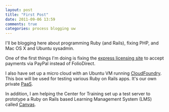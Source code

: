 ```yaml
---
layout: post
title: "First Post"
date: 2011-09-06 13:59
comments: true
categories: process blogging uw
---
```


I'll be blogging here about programming Ruby (and Rails), fixing PHP, and Mac OS X and
Ubuntu sysadmin.

One of the first things I'm doing is fixing the [express licensing site](/http://depts.washington.edu/uwc4c/express-licenses/) to accept payments via PayPal instead of FolioDirect.

I also have set up a micro cloud with an Ubuntu VM running
[CloudFoundry](http://blog.dustinkirkland.com/2011/08/howto-install-cloudfoundry-server-paas.html).
This box will be used for testing various Ruby on Rails apps. It's our own private [PaaS](http://en.wikipedia.org/wiki/Platform_as_a_service).

In addition, I am helping the Center for Training set up a test server to prototype a Ruby on Rails based Learning Management System (LMS) called [Canvas](http://www.instructure.com/).
